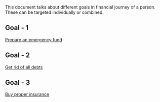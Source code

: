 This document talks about different goals in financial journey of a person. These can be targeted individually or combined.

Goal - 1
---------

[Prepare an emergency fund](https://github.com/stocks-and-finance/learning-materials/blob/master/emergency-funds.md)


Goal - 2
---------

[Get rid of all debts](https://github.com/stocks-and-finance/learning-materials/blob/master/financial-journey/debts.md)


Goal - 3
----------
[Buy proper insurance](https://github.com/stocks-and-finance/learning-materials/blob/master/financial-journey/insurance.md)
